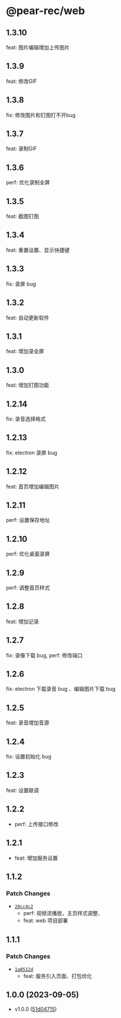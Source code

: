 # @pear-rec/web

## 1.3.10

feat: 图片编辑增加上传图片

## 1.3.9

feat: 修改GIF

## 1.3.8

fix: 修改图片和钉图打不开bug

## 1.3.7

feat: 录制GIF

## 1.3.6

perf: 优化录制全屏

## 1.3.5

feat: 截图钉图

## 1.3.4

feat: 重置设置、显示快捷键

## 1.3.3

fix: 录屏 bug

## 1.3.2

feat: 自动更新软件

## 1.3.1

feat: 增加录全屏

## 1.3.0

feat: 增加钉图功能

## 1.2.14

fix: 录音选择格式

## 1.2.13

fix: electron 录屏 bug

## 1.2.12

feat: 首页增加编辑图片

## 1.2.11

perf: 设置保存地址

## 1.2.10

perf: 优化桌面录屏

## 1.2.9

perf: 调整首页样式

## 1.2.8

feat: 增加记录

## 1.2.7

fix: 录像下载 bug, perf: 修改端口

## 1.2.6

fix: electron 下载录音 bug 、编辑图片下载 bug

## 1.2.5

feat: 录音增加音源

## 1.2.4

fix: 设置初始化 bug

## 1.2.3

feat: 设置联调

## 1.2.2

- perf: 上传接口修改

## 1.2.1

- feat: 增加服务设置

## 1.1.2

### Patch Changes

- [`20cc4c2`](https://github.com/027xiguapi/pear-rec/commit/20cc4c2e136cd66f50b96e6aaae6b8793658f7ce)
  - perf: 视频流播放，主页样式调整、
  - feat: web 项目部署

## 1.1.1

### Patch Changes

- [`1a0512d`](https://github.com/027xiguapi/pear-rec/commit/1a0512d398844f481d84c8e62a3a3150dfed0535)
  - feat: 服务引入页面、打包优化

## 1.0.0 (2023-09-05)

- v1.0.0 ([51d04715](https://github.com/027xiguapi/pear-rec/commit/51d04715b7f2277185ebdb6dfa78527c70b11f03))

